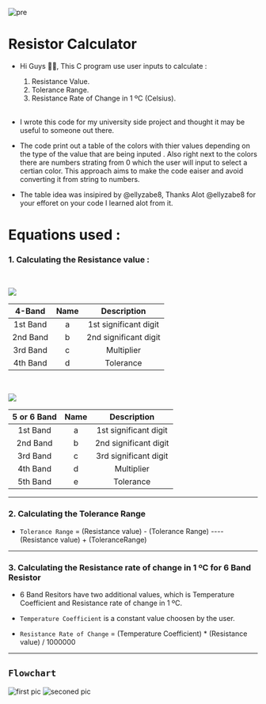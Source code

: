 ![pre](https://www.notion.so/image/https%3A%2F%2Fs3-us-west-2.amazonaws.com%2Fsecure.notion-static.com%2F4c6685f6-0aec-42c4-98f7-b86ba69b7a79%2FUntitled.png?table=block&id=0423b50f-0c0e-456d-8bef-4e2fc51cf9f1&spaceId=954dbf57-3e9a-4cef-a54e-1a32a117b0fa&width=2000&userId=dd387179-deb5-4d86-8b12-c77b95e22ec1&cache=v2)
# Resistor Calculator

- Hi Guys 🙋‍♂️, This C program use user inputs to calculate :

  1. Resistance Value.
  2. Tolerance Range.
  3. Resistance Rate of Change in 1 ºC (Celsius).
     <br />
     <br />

- I wrote this code for my university side project and thought it may be useful to someone out there.
- The code print out a table of the colors with thier values depending on the type of the value that are being inputed . Also right next to the colors there are numbers strating from 0 which the user will input to select a certian color. This approach aims to make the code eaiser and avoid converting it from string to numbers.
- The table idea  was insipired by @ellyzabe8, Thanks Alot @ellyzabe8 for your efforet on your code I learned alot from it.
  <br />

# Equations used :

### 1. Calculating the Resistance value :

<br />

![](https://circuitdigest.com/sites/default/files/inlineimages/resistance-calculation.png)

|  4-Band  | Name |      Description      |
| :------: | :--: | :-------------------: |
| 1st Band |  a   | 1st significant digit |
| 2nd Band |  b   | 2nd significant digit |
| 3rd Band |  c   |      Multiplier       |
| 4th Band |  d   |       Tolerance       |

<br />

![](https://circuitdigest.com/sites/default/files/inlineimages/5-band-resistance-calculati.png)

| 5 or 6 Band | Name |      Description      |
| :---------: | :--: | :-------------------: |
|  1st Band   |  a   | 1st significant digit |
|  2nd Band   |  b   | 2nd significant digit |
|  3rd Band   |  c   | 3rd significant digit |
|  4th Band   |  d   |      Multiplier       |
|  5th Band   |  e   |       Tolerance       |

---

### 2. Calculating the Tolerance Range

- `Tolerance Range` = (Resistance value) - (Tolerance Range) ---- (Resistance value) + (ToleranceRange)

---

### 3. Calculating the Resistance rate of change in 1 ºC for 6 Band Resistor

- 6 Band Resitors have two additional values, which is Temperature Coefficient and Resistance rate of change    in 1 ºC.

- `Temperature Coefficient` is a constant value choosen by the user.

- `Resistance Rate of Change` = (Temperature Coefficient) \* (Resistance value) / 1000000

---

## **`Flowchart`**

![first pic](https://s3.us-west-2.amazonaws.com/secure.notion-static.com/96f03fe7-1984-4adf-9b7f-3f046822af98/Ak_emas.drawio_%281%29.png?X-Amz-Algorithm=AWS4-HMAC-SHA256&X-Amz-Content-Sha256=UNSIGNED-PAYLOAD&X-Amz-Credential=AKIAT73L2G45EIPT3X45%2F20221227%2Fus-west-2%2Fs3%2Faws4_request&X-Amz-Date=20221227T130457Z&X-Amz-Expires=86400&X-Amz-Signature=47ea55f378b81ecf15162ed68645500904450a449de613fb4176d485f5bbced7&X-Amz-SignedHeaders=host&response-content-disposition=filename%3D%22Ak%25C4%25B1%25C5%259F%2520%25C5%259Femas%25C4%25B1.drawio%2520%281%29.png%22&x-id=GetObject)
![seconed pic](https://s3.us-west-2.amazonaws.com/secure.notion-static.com/012ac6fd-0428-4d3c-9af6-334f792a0690/Ak_emas.drawio_%282%29.png?X-Amz-Algorithm=AWS4-HMAC-SHA256&X-Amz-Content-Sha256=UNSIGNED-PAYLOAD&X-Amz-Credential=AKIAT73L2G45EIPT3X45%2F20221227%2Fus-west-2%2Fs3%2Faws4_request&X-Amz-Date=20221227T130502Z&X-Amz-Expires=86400&X-Amz-Signature=1ffbd8f630066602ea0830952c9511de5efdaf8e04fc657617acfc4f1a12a992&X-Amz-SignedHeaders=host&response-content-disposition=filename%3D%22Ak%25C4%25B1%25C5%259F%2520%25C5%259Femas%25C4%25B1.drawio%2520%282%29.png%22&x-id=GetObject)
